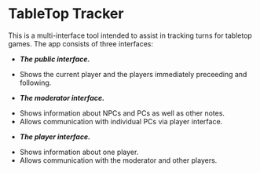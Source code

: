 # TableTop Tracker

This is a multi-interface tool intended to assist in tracking turns for tabletop games. The app consists of three interfaces:

*	***The public interface.***
  + Shows the current player and the players immediately preceeding and following.
*	***The moderator interface.***
  + Shows information about NPCs and PCs as well as other notes.
  + Allows communication with individual PCs via player interface.
*	***The player interface.***
  + Shows information about one player.
  + Allows communication with the moderator and other players.